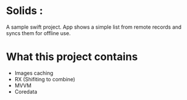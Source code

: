 # Solids : 
A sample swift project. App shows a simple list from remote records and syncs them for offline use. 

# What this project contains 
- Images caching
- RX (Shifiting to combine)
- MVVM
- Coredata
